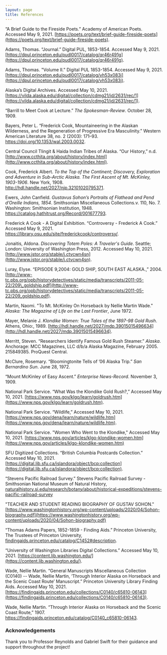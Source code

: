 ```yaml
---
layout: page
title: References
---
```


“A Brief Guide to the Fireside Poets.” Academy of American Poets. Accessed May 9, 2021. [https://poets.org/text/brief-guide-fireside-poets](https://poets.org/text/brief-guide-fireside-poets).

 Adams, Thomas. “Journal.” Digital PUL, 1853-1854. Accessed May 9, 2021.[https://dpul.princeton.edu/pudl0017/catalog/qr46r491g](https://dpul.princeton.edu/pudl0017/catalog/qr46r491g).
 
 Adams, Thomas. "Volume II." Digital PUL 1853-1854. Accessed May 9, 2021.[https://dpul.princeton.edu/pudl0017/catalog/vh53x083j](https://dpul.princeton.edu/pudl0017/catalog/vh53x083j).

Alaska’s Digital Archives. Accessed May 10, 2021. [https://vilda.alaska.edu/digital/collection/cdmg21/id/2631/rec/1](https://vilda.alaska.edu/digital/collection/cdmg21/id/2631/rec/1).

“Barrill to Meet Cook at Lecture.” _The Spokesman-Review_. October 28, 1909. 

Bayers, Peter L. “Frederick Cook, Mountaineering in the Alaskan Wilderness, and the Regeneration of Progressive Era Masculinity.” Western American Literature 38, no. 2 (2003): 171–93. <https://doi.org/10.1353/wal.2003.0032>.

Central Council Tlingit & Haida Indian Tribes of Alaska. “Our History,” n.d. [http://www.ccthita.org/about/history/index.html](http://www.ccthita.org/about/history/index.html).

Cook, Frederick Albert. _To the Top of the Continent; Discovery, Exploration and Adventure in Sub-Arctic Alaska. The First Ascent of Mt. McKinley, 1903-1906_. New York, 1908. <http://hdl.handle.net/2027/njp.32101020795371>.

Ewers, John Canfield. _Gustavus Sohon’s Portraits of Flathead and Pend d’Oreille Indians, 1854_. Smithsonian Miscellaneous Collections.v. 110, No. 7. Washington: Smithsonian Institution, 1948. <https://catalog.hathitrust.org/Record/001677793>.

Frederick A Cook - A Digital Exhibition. “Controversy - Frederick A Cook.” Accessed May 9, 2021. <https://library.osu.edu/site/frederickcook/controversy/>.

Jonaitis, Aldona. _Discovering Totem Poles: A Traveler's Guide_. Seattle; London: University of Washington Press, 2012. Accessed May 10, 2021. [http://www.jstor.org/stable/j.ctvcwn4sn](http://www.jstor.org/stable/j.ctvcwn4sn).

Luray, Elyse. “EPISODE 9,2004: GOLD SHIP, SOUTH EAST ALASKA.,” 2004.[http://www-tc.pbs.org/opb/historydetectives/static/media/transcripts/2011-05-22/209\_goldship.pdf](http://www-tc.pbs.org/opb/historydetectives/static/media/transcripts/2011-05-22/209_goldship.pdf).

Martin, Naomi. "To Mt. McKinley On Horseback by Nellie Martin Wade." _Alaska: The Magazine of Life on the Last Frontier_, June 1972.

Mayer, Melanie J. _Klondike Women: True Tales of the 1897-98 Gold Rush_. Athens, Ohio:, 1989. [http://hdl.handle.net/2027/mdp.39015015496634](http://hdl.handle.net/2027/mdp.39015015496634).

Merritt, Steven. “Researchers Identify Famous Gold Rush Steamer.” _Alaska_. Anchorage: MCC Magazines, LLC d/b/a Alaska Magazine, February 2005. 215849385. ProQuest Central.

McClure, Rosemary. “Bloomingtonite Tells of ’06 Alaska Trip.” _San Bernardino Sun_. June 28, 1972.

“Mount McKinley of Easy Ascent.” _Enterprise News-Record_. November 3, 1909.

National Park Service. “What Was the Klondike Gold Rush?,” Accessed May 10, 2021. [https://www.nps.gov/klgo/learn/goldrush.htm](https://www.nps.gov/klgo/learn/goldrush.htm).

National Park Service. “Wildlife,” Accessed May 10, 2021. [https://www.nps.gov/dena/learn/nature/wildlife.htm](https://www.nps.gov/dena/learn/nature/wildlife.htm).

National Park Service. "Women Who Went to the Klondike," Accessed May 10, 2021. [https://www.nps.gov/articles/klgo-klondike-women.htm](https://www.nps.gov/articles/klgo-klondike-women.htm)

SFU Digitized Collections. “British Columbia Postcards Collection.” Accessed May 10, 2021. [https://digital.lib.sfu.ca/islandora/object/bcp:collection](https://digital.lib.sfu.ca/islandora/object/bcp:collection).

“Stevens Pacific Railroad Survey.” Stevens Pacific Railroad Survey - Smithsonian National Museum of Natural History, [naturalhistory.si.edu/research/botany/about/historical-expeditions/stevens-pacific-railroad-survey](naturalhistory.si.edu/research/botany/about/historical-expeditions/stevens-pacific-railroad-survey)

"TEACHER AND STUDENT READING BIOGRAPHY OF GUSTAV SOHON." [https://www.washingtonhistory.org/wp-content/uploads/2020/04/Sohon-biography.pdf](https://www.washingtonhistory.org/wp-content/uploads/2020/04/Sohon-biography.pdf)

“Thomas Adams Papers, 1852-1859 - Finding Aids.” Princeton University, The Trustees of Princeton University, [findingaids.princeton.edu/catalog/C1452#description](findingaids.princeton.edu/catalog/C1452#description).

“University of Washington Libraries Digital Collections.” Accessed May 10, 2021. [https://content.lib.washington.edu/](https://content.lib.washington.edu/).

Wade, Nellie Martin. “General Manuscripts Miscellaneous Collection (C0140) -- Wade, Nellie Martin, ‘Through Interior Alaska on Horseback and the Scenic Coast Route’ Manuscript.” Princeton University Library Finding Aids. Accessed May 10, 2021. [https://findingaids.princeton.edu/collections/C0140/c65810-06143](https://findingaids.princeton.edu/collections/C0140/c65810-06143).

Wade, Nellie Martin. “Through Interior Alaska on Horseback and the Scenic Coast Route,” 1907. https://findingaids.princeton.edu/catalog/C0140_c65810-06143.


### Acknowledgements

Thank you to Professor Reynolds and Gabriel Swift for their guidance and support throughout the project!
